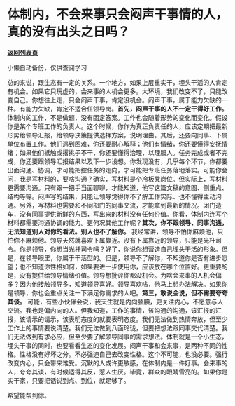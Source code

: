 # 体制内，不会来事只会闷声干事情的人，真的没有出头之日吗？

[**返回列表页**](/gzh/费曼的小茶馆)

小懒自动备份，仅供查阅学习

总的来说，跟生态有一定的关系。一个地方，如果上层重实干，埋头干活的人肯定有机会。如果它只玩虚的，会来事的人机会更多。大环境，我们改变不了，只能改变自己。你想往上走，只会闷声干事，肯定没机会。闷声干事，属于能力欠缺的一种。有能力欠缺，肯定不适合任领导岗。**首先，闷声干事的人不一定干得好工作。**
体制内的工作，不是做题，没有固定答案。工作也会随着形势的变化而变化。假设你是某个专班工作的负责人。这个时候，你作为真正负责任的人，应该定期把最新形势给领导汇报，给领导决策提供选择方案，说明理由。其后，还要向同事、下属单位布置工作。他们遇到困难，你还要耐心解释；他们有情绪，你还要懂得安抚情绪；如果他们抵触或撂挑子不干，你还要懂得治理，以理服人。任务完成或者不完成，你还要跟领导汇报结果以及下一步设想。你发现没有，几乎每个环节，你都要出面沟通、协调，才可能把控任务的走向，才可能把专班任务落地落实。可能你会问，我是写材料的，要啥沟通？确实，写材料是个冷板凳岗位。但实际上，写材料更需要沟通。只有跟一把手当面聊聊，才能知道，他写这篇文稿的意图、侧重点、结构等等。闷声写的结果，只能让领导觉得你不了解工作实际、也不懂得主动沟通。另外，写材料也需要和不同部门的同事交流，才能拿到最新的情况。闭门造车，没有同事提供新鲜的东西，写出来的材料没有任何价值。你看，体制内连写个材料都需要沟通协调的能力。更何况其他工作呢？**其次，你不跟领导、同事沟通，无法知道别人对你的看法。别人也不了解你。**
我经常讲，领导不怕你麻烦他，只怕你不麻烦他。领导天然就喜欢下属靠近。没有下属靠近的领导，只能是光杆司令。你是领导，你想当光杆司令吗？好了，你说你想营造自己埋头干活的形象。但是，在领导眼里，你属于干活型的。但是，领导不了解你，不知道你是否有进步愿望；也不知道你性格如何，如果要进一步使用你，应该放在哪个位置好。更重要的是，没有提供给领导情绪价值。领导想批评你都没机会。为啥会来事的人机会偏多？因为他接触领导多，知道领导喜好。领导喜欢啥，他马上想办法解决。如果你是领导，你也会重点关注一下满足你需求的人吧。**第三，敢说会说，但不需要夸夸其谈。**
可能，有些小伙伴会说，我天生就是内向腼腆，更关注内心，不愿意与人交流。我也是偏内向的人。但我知道，工作的事情，该沟通的沟通，该汇报的汇报，该请示的请示，该表明态度的就要表明态度。我们无法做到热情奔放，但至少工作上的事情要说清楚。我们无法做到八面玲珑，但要把想法跟同事交代清楚。我们无法做到有求必应，但至少要了解领导同事的需求想法。体制就是一个小生态，埋头干事的同时，也要看看生态的变化发展。闷声干事和会来事，是两种不同的性格。性格没有好坏之分。不必强迫自己去改变性格。这个不可能，也没必要。强行改变内心，只会带来难受。沉默的人或许更敏感，在体制内是一件好事。会来事的人，夸夸其谈，有时候适得其反，惹人生厌。毕竟，群众的眼睛雪亮的。如果你是实干家，只要把话说到点、到位，就足够了。

希望能帮到你。

